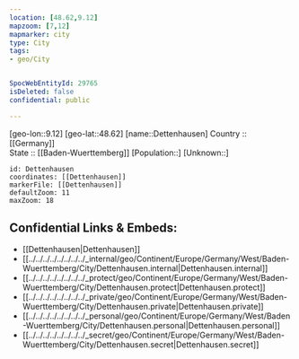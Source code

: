 ```yaml
---
location: [48.62,9.12] 
mapzoom: [7,12] 
mapmarker: city 
type: City
tags:
- geo/City


SpocWebEntityId: 29765
isDeleted: false
confidential: public

---
```

[geo-lon::9.12] 
[geo-lat::48.62] 
[name::Dettenhausen] 
Country :: [[Germany]]  
State :: [[Baden-Wuerttemberg]] 
[Population::] 
[Unknown::] 


```leaflet
id: Dettenhausen
coordinates: [[Dettenhausen]] 
markerFile: [[Dettenhausen]] 
defaultZoom: 11 
maxZoom: 18
```


## Confidential Links & Embeds: 
- [[Dettenhausen|Dettenhausen]]  
- [[../../../../../../../../_internal/geo/Continent/Europe/Germany/West/Baden-Wuerttemberg/City/Dettenhausen.internal|Dettenhausen.internal]] 
- [[../../../../../../../../_protect/geo/Continent/Europe/Germany/West/Baden-Wuerttemberg/City/Dettenhausen.protect|Dettenhausen.protect]] 
- [[../../../../../../../../_private/geo/Continent/Europe/Germany/West/Baden-Wuerttemberg/City/Dettenhausen.private|Dettenhausen.private]] 
- [[../../../../../../../../_personal/geo/Continent/Europe/Germany/West/Baden-Wuerttemberg/City/Dettenhausen.personal|Dettenhausen.personal]] 
- [[../../../../../../../../_secret/geo/Continent/Europe/Germany/West/Baden-Wuerttemberg/City/Dettenhausen.secret|Dettenhausen.secret]] 

